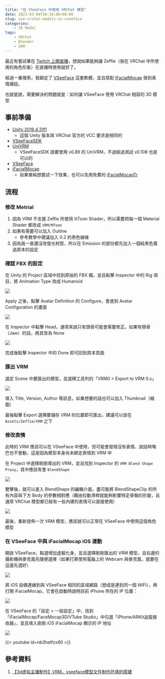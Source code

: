 ```yaml
---
title: "在 VSeeFace 中使用 VRChat 模型"
date: 2023-03-04T16:18:06+08:00
slug: use-vrchat-models-in-vseeface
categories:
    - 3D Model
tags:
    - VRChat
    - Blender
    - VRM
---
```


最近有嘗試著在 [Twitch 上開直播](https://twitch.tv/chivincent)，想說如果能夠讓 Zeffie（我在 VRChat 中所使用的角色形象）在直播時使用就好了。

經過一番搜索，我鎖定了 [VSeeFace](https://www.vseeface.icu/) 這套軟體，並且搭配 [iFacialMocap](https://www.ifacialmocap.com/) 做到表情捕捉。

也就是說，需要解決的問題就是：如何讓 VSeeFace 使用 VRChat 相容的 3D 模型

## 事前準備

- [Unity 2019.4.31f1](https://unity.com/releases/editor/archive#download-archive-2019)
    - 這個 Unity 版本與 VRChat 官方的 VCC 要求是相同的
- [VSeeFaceSDK](https://github.com/emilianavt/VSeeFaceSDK/releases/tag/v1.13.38c)
- [UniVRM](https://github.com/vrm-c/UniVRM/releases/tag/v0.108.0)
    - VSeeFaceSDK 說要使用 v0.89 的 UniVRM，不過經過測試 v0.108 也是可以的
- [VSeeFace](https://www.vseeface.icu/#download)
- [iFacialMocap](https://apps.apple.com/us/app/ifacialmocap/id1489470545)
    - 如果單純想嘗試一下效果，也可以先用免費的 [iFacialMocapTr](https://apps.apple.com/tw/app/ifacialmocaptr/id1520971310)

## 流程

### 修改 Metrial

1. 因為 VRM 不支援 Zeffie 所使用 lilToon Shader，所以需要把每一個 Material Shader 都改成 `VRM/MToon`
2. 如果有需要可以加入 Outline
    - 參考教學中建議加入 0.2 的黑色線條
3. 因為我一直還沒改發光材質，所以在 Emission 的部份都先加入一個純黑色蓋過原本的設定

### 確認 FBX 的設定

在 Unity 的 Project 區域中找到原始的 FBX 檔，並且點擊 Inspector 中的 Rig 項目，將 Animation Type 改成 Humanoid

![](1.png)

Apply 之後，點擊 Avatar Definition 的 Configure，會進到 Avatar Configuration 的畫面

![](2.png)

在 Inspector 中點擊 Head，通常來說只有頭骨可能會需要修正。如果有顎骨（Jaw）的話，將其改為 None

![](3.png)

完成後點擊 Inspector 中的 Done 即可回到原本頁面

### 匯出 VRM

選定 Scene 中要匯出的模型，並選釋工具列的「VRM0 > Export to VRM 0.x」

![](4.png)

填入 Title, Version, Author 等訊息，如果想要的話也可以加入 Thumbnail（縮圖）

最後點擊 Export 選擇要儲存 VRM 的位置即可匯出，建議可以放在 `Assets/Zeffie/VRM` 之下

### 修改表情

此時的 VRM 應該可以在 VSeeFace 中使用，但可能會發現沒有表情、說話時嘴巴也不會動，這是因為模型本身尚未綁定表情到 VRM 中

在 Project 中選擇剛剛導出的 VRM，並且找到 Inspector 的 `VRM Blend Shape Proxy`，其中應該有會 `BlendShape`

![](5.png)

雙擊後，就可以進入 BlendShape 的編輯介面，盡可能將 BlendShapeClip 的所有內容與下方 Body 的參數相對應（藉由拉動滑桿就能夠影響特定骨骼的形變，且通常 VRChat 模型都已經有一些內建的表情可以直接使用）

![](6.png)

最後，重新發佈一次 VRM 模型，應該就可以正常在 VSeeFace 中使用這個角色模型

### 在 VSeeFace 中與 iFacialMocap iOS 連動

開啟 VSeeFace，點選增加虛擬化身，並且選擇剛剛匯出的 VRM 模型，且右邊的攝影機與麥克風先隨便選擇（如果打算使用電腦上的 Webcam 與麥克風，就要在這邊先選好）

![](7.png)

將 iOS 設備連線到與 VSeeFace 相同的區域網路（想成是連到同一個 WiFi），再打開 iFacialMocap，它會在啟動時說明目前 iPhone 所在的 IP 位置：

![](8.jpeg)

在 VSeeFace 的「設定 > 一般設定」中，找到「iFacialMocap/FaceMocap3D/VTube Studio」中勾選「iPhone/ARKit追蹤接收器」，並且填入剛剛 iOS iFacialMocap 顯示的 IP 地址

![](9.png)

{{< youtube id=nb3hetfzx60 >}}

## 參考資料

1. [【3d虚拟主播制作】VRM，vseeface模型文件制作环境的搭建](https://www.bilibili.com/video/BV1324y1o7UM/)